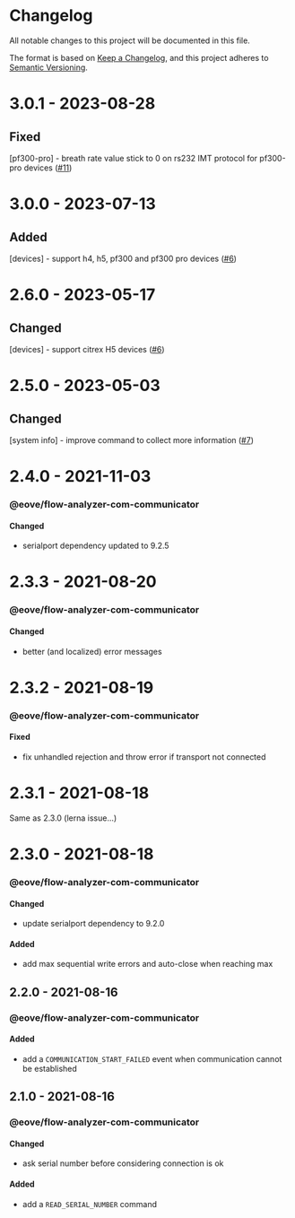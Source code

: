 # Changelog

All notable changes to this project will be documented in this file.

The format is based on [Keep a Changelog](https://keepachangelog.com/en/1.0.0/),
and this project adheres to [Semantic Versioning](https://semver.org/spec/v2.0.0.html).

# 3.0.1 - 2023-08-28

## Fixed

[pf300-pro] - breath rate value stick to 0 on rs232 IMT protocol for pf300-pro devices ([#11](https://github.com/eove/flow-analyzer-com/issues/11))

# 3.0.0 - 2023-07-13

## Added

[devices] - support h4, h5, pf300 and pf300 pro devices ([#6](https://github.com/eove/flow-analyzer-com/issues/6))

# 2.6.0 - 2023-05-17

## Changed

[devices] - support citrex H5 devices ([#6](https://github.com/eove/flow-analyzer-com/issues/6))

# 2.5.0 - 2023-05-03

## Changed

[system info] - improve command to collect more information ([#7](https://github.com/eove/flow-analyzer-com/issues/7))

# 2.4.0 - 2021-11-03

### @eove/flow-analyzer-com-communicator

#### Changed

- serialport dependency updated to 9.2.5

# 2.3.3 - 2021-08-20

### @eove/flow-analyzer-com-communicator

#### Changed

- better (and localized) error messages

# 2.3.2 - 2021-08-19

### @eove/flow-analyzer-com-communicator

#### Fixed

- fix unhandled rejection and throw error if transport not connected

# 2.3.1 - 2021-08-18

Same as 2.3.0 (lerna issue...)

# 2.3.0 - 2021-08-18

### @eove/flow-analyzer-com-communicator

#### Changed

- update serialport dependency to 9.2.0

#### Added

- add max sequential write errors and auto-close when reaching max

## 2.2.0 - 2021-08-16

### @eove/flow-analyzer-com-communicator

#### Added

- add a `COMMUNICATION_START_FAILED` event when communication cannot be established

## 2.1.0 - 2021-08-16

### @eove/flow-analyzer-com-communicator

#### Changed

- ask serial number before considering connection is ok

#### Added

- add a `READ_SERIAL_NUMBER` command


